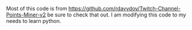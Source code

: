 Most of this code is from https://github.com/rdavydov/Twitch-Channel-Points-Miner-v2 be sure to check that out. I am modifying this code to my needs to learn python.
